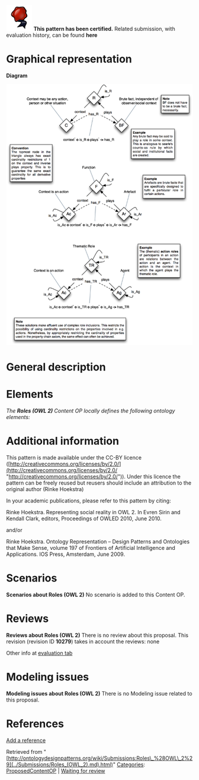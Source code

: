 [![](../images/thumb/b/b5/Certified.png/70px-Certified.png)](../Image/Certified.png.md "Certified.png") __This pattern has been certified.__
Related submission, with evaluation history, can be found __here__





#  Graphical representation


__Diagram__




[![Image:Role.png](../images/5/59/Role.png)](../Image/Role.png.md "Image:Role.png")




#  General description


  




#  Elements


_The __Roles (OWL 2)__ Content OP locally defines the following ontology elements:_



#  Additional information


This pattern is made available under the CC-BY licence ([http://creativecommons.org/licenses/by/2.0/](http://creativecommons.org/licenses/by/2.0/ "http://creativecommons.org/licenses/by/2.0/")). Under this licence the pattern can be freely reused but reusers should include an attribution to the original author (Rinke Hoekstra)


In your academic publications, please refer to this pattern by citing:


Rinke Hoekstra. Representing social reality in OWL 2. In Evren Sirin and Kendall Clark, editors, Proceedings of OWLED 2010, June 2010.


and/or


Rinke Hoekstra. Ontology Representation – Design Patterns and Ontologies that Make Sense, volume 197 of Frontiers of Artificial Intelligence and Applications. IOS Press, Amsterdam, June 2009.


  




#  Scenarios



__Scenarios about Roles (OWL 2)__
No scenario is added to this Content OP.




#  Reviews



__Reviews about Roles (OWL 2)__
There is no review about this proposal.
This revision (revision ID __10279__) takes in account the reviews: none


Other info at [evaluation tab](http://ontologydesignpatterns.org/wiki/index.php?title=Submissions:Roles_%28OWL_2%29&action=evaluation "http://ontologydesignpatterns.org/wiki/index.php?title=Submissions:Roles_%28OWL_2%29&action=evaluation")




  




#  Modeling issues



__Modeling issues about Roles (OWL 2)__
There is no Modeling issue related to this proposal.




  




#  References


[Add a reference](index.php@title=Odp%253AAdd_reference&subject=Submissions%253ARoles+(OWL+2).html "http://ontologydesignpatterns.org/wiki/index.php?title=Odp:Add_reference&subject=Submissions%3ARoles+%28OWL+2%29")





Retrieved from "[http://ontologydesignpatterns.org/wiki/Submissions:Roles\_%28OWL\_2%29](../Submissions/Roles_(OWL_2).md).html)"
 [Categories](http://ontologydesignpatterns.org/wiki/Special:Categories "Special:Categories"): [ProposedContentOP](../Category/ProposedContentOP.md "Category:ProposedContentOP") | [Waiting for review](../Category/Waiting_for_review.md "Category:Waiting for review")